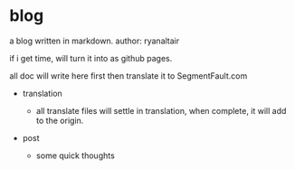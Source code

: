 # blog
a blog written in markdown.
author: ryanaltair 

if i get time, will turn it into as github pages.

all doc will write here first
then translate it to SegmentFault.com

- translation
    - all translate files will settle in translation, when complete, it will add to the origin.

- post
    - some quick thoughts
